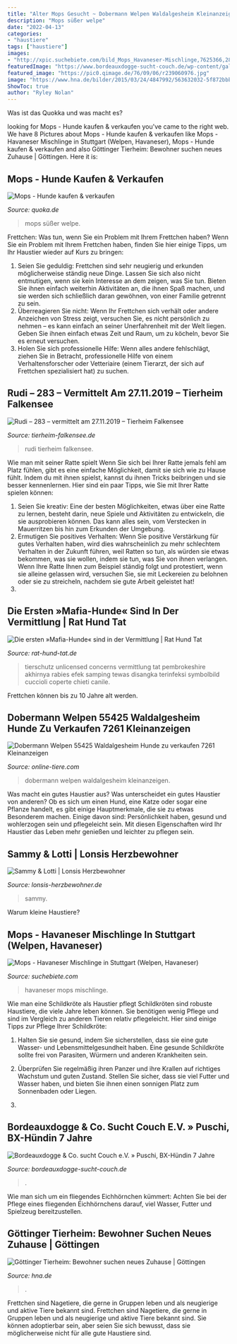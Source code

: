 ```yaml
---
title: "Alter Mops Gesucht ~ Dobermann Welpen Waldalgesheim Kleinanzeigen"
description: "Mops süßer welpe"
date: "2022-04-13"
categories:
- "haustiere"
tags: ["haustiere"]
images:
- "http://xpic.suchebiete.com/bild_Mops_Havaneser-Mischlinge,7625366,280,0,0,200.jpg"
featuredImage: "https://www.bordeauxdogge-sucht-couch.de/wp-content/gallery/puschi-bx-huendin-7-jahre/puschi04.jpg"
featured_image: "https://pic0.qimage.de/76/09/06/r239060976.jpg"
image: "https://www.hna.de/bilder/2015/03/24/4847992/563632032-5f872bbb-41bb-4e26-b035-d83f6746664b-PZIXZ8Ba7.jpg"
ShowToc: true
author: "Ryley Nolan"
---
```



Was ist das Quokka und was macht es?

	

		
looking for Mops - Hunde kaufen &amp; verkaufen you've came to the right web. We have 8 Pictures about Mops - Hunde kaufen &amp; verkaufen like Mops - Havaneser Mischlinge in Stuttgart (Welpen, Havaneser), Mops - Hunde kaufen &amp; verkaufen and also Göttinger Tierheim: Bewohner suchen neues Zuhause | Göttingen. Here it is:
		
    
## Mops - Hunde Kaufen &amp; Verkaufen

<img loading=lazy src="https://pic0.qimage.de/76/09/06/r239060976.jpg" onerror="this.onerror=null;this.src='https://tse4.mm.bing.net/th?id=OIP.N9NHE5KYArilT7wM2q5zHQAAAA&amp;pid=15.1';" alt="Mops - Hunde kaufen &amp; verkaufen">

_Source: quoka.de_

>mops süßer welpe. 

	

Frettchen: Was tun, wenn Sie ein Problem mit Ihrem Frettchen haben?
Wenn Sie ein Problem mit Ihrem Frettchen haben, finden Sie hier einige Tipps, um Ihr Haustier wieder auf Kurs zu bringen:
1. Seien Sie geduldig: Frettchen sind sehr neugierig und erkunden möglicherweise ständig neue Dinge. Lassen Sie sich also nicht entmutigen, wenn sie kein Interesse an dem zeigen, was Sie tun. Bieten Sie ihnen einfach weiterhin Aktivitäten an, die ihnen Spaß machen, und sie werden sich schließlich daran gewöhnen, von einer Familie getrennt zu sein.
2. Überreagieren Sie nicht: Wenn Ihr Frettchen sich verhält oder andere Anzeichen von Stress zeigt, versuchen Sie, es nicht persönlich zu nehmen – es kann einfach an seiner Unerfahrenheit mit der Welt liegen. Geben Sie ihnen einfach etwas Zeit und Raum, um zu köcheln, bevor Sie es erneut versuchen.
3. Holen Sie sich professionelle Hilfe: Wenn alles andere fehlschlägt, ziehen Sie in Betracht, professionelle Hilfe von einem Verhaltensforscher oder Vetteriaire (einem Tierarzt, der sich auf Frettchen spezialisiert hat) zu suchen.

    
## Rudi – 283 – Vermittelt Am 27.11.2019 – Tierheim Falkensee

<img loading=lazy src="https://tierheim-falkensee.de/wp-content/uploads/2019/11/WhatsApp-Image-2019-11-13-at-22.12.051.jpeg" onerror="this.onerror=null;this.src='https://tse4.mm.bing.net/th?id=OIP.K8hwGLe_qLGuT7SwTe-J3AHaFj&amp;pid=15.1';" alt="Rudi – 283 – vermittelt am 27.11.2019 – Tierheim Falkensee">

_Source: tierheim-falkensee.de_

>rudi tierheim falkensee. 

	

Wie man mit seiner Ratte spielt
Wenn Sie sich bei Ihrer Ratte jemals fehl am Platz fühlen, gibt es eine einfache Möglichkeit, damit sie sich wie zu Hause fühlt. Indem du mit ihnen spielst, kannst du ihnen Tricks beibringen und sie besser kennenlernen. Hier sind ein paar Tipps, wie Sie mit Ihrer Ratte spielen können:
1. Seien Sie kreativ: Eine der besten Möglichkeiten, etwas über eine Ratte zu lernen, besteht darin, neue Spiele und Aktivitäten zu entwickeln, die sie ausprobieren können. Das kann alles sein, vom Verstecken in Mauerritzen bis hin zum Erkunden der Umgebung.
2. Ermutigen Sie positives Verhalten: Wenn Sie positive Verstärkung für gutes Verhalten haben, wird dies wahrscheinlich zu mehr schlechtem Verhalten in der Zukunft führen, weil Ratten so tun, als würden sie etwas bekommen, was sie wollen, indem sie tun, was Sie von ihnen verlangen. Wenn Ihre Ratte Ihnen zum Beispiel ständig folgt und protestiert, wenn sie alleine gelassen wird, versuchen Sie, sie mit Leckereien zu belohnen oder sie zu streicheln, nachdem sie gute Arbeit geleistet hat!
3.

    
## Die Ersten »Mafia-Hunde« Sind In Der Vermittlung | Rat Hund Tat

<img loading=lazy src="http://www.rat-hund-tat.de/media/3752/herdenschutz_zwinger_zucht_.jpg" onerror="this.onerror=null;this.src='https://tse3.mm.bing.net/th?id=OIP.w1EoUYAk2Rf2qPTf_i0lsQHaE7&amp;pid=15.1';" alt="Die ersten »Mafia-Hunde« sind in der Vermittlung | Rat Hund Tat">

_Source: rat-hund-tat.de_

>tierschutz unlicensed concerns vermittlung tat pembrokeshire akhirnya rabies efek samping tewas disangka terinfeksi symbolbild cuccioli coperte chieti canile. 

	

Frettchen können bis zu 10 Jahre alt werden.

    
## Dobermann Welpen 55425 Waldalgesheim Hunde Zu Verkaufen 7261 Kleinanzeigen

<img loading=lazy src="http://www.online-tiere.com/dobermann_7261.jpg" onerror="this.onerror=null;this.src='https://tse2.mm.bing.net/th?id=OIP.7CM7aFOLrANYxau4Jr4hjgHaHn&amp;pid=15.1';" alt="Dobermann Welpen 55425 Waldalgesheim Hunde zu verkaufen 7261 Kleinanzeigen">

_Source: online-tiere.com_

>dobermann welpen waldalgesheim kleinanzeigen. 

	

Was macht ein gutes Haustier aus?
Was unterscheidet ein gutes Haustier von anderen? Ob es sich um einen Hund, eine Katze oder sogar eine Pflanze handelt, es gibt einige Hauptmerkmale, die sie zu etwas Besonderem machen. Einige davon sind: Persönlichkeit haben, gesund und wohlerzogen sein und pflegeleicht sein. Mit diesen Eigenschaften wird Ihr Haustier das Leben mehr genießen und leichter zu pflegen sein.

    
## Sammy &amp; Lotti | Lonsis Herzbewohner

<img loading=lazy src="https://www.lonsis-herzbewohner.de/wp-content/uploads/2020/09/116076650_3286438291418546_8737017355396570237_n-400x284.jpg" onerror="this.onerror=null;this.src='https://tse3.mm.bing.net/th?id=OIP.aa2PY7ElYJvrViGQ-d2SRAAAAA&amp;pid=15.1';" alt="Sammy &amp; Lotti | Lonsis Herzbewohner">

_Source: lonsis-herzbewohner.de_

>sammy. 

	

Warum kleine Haustiere?

    
## Mops - Havaneser Mischlinge In Stuttgart (Welpen, Havaneser)

<img loading=lazy src="http://xpic.suchebiete.com/bild_Mops_Havaneser-Mischlinge,7625366,280,0,0,200.jpg" onerror="this.onerror=null;this.src='https://tse2.mm.bing.net/th?id=OIP.zyeqKQrhaCaM1hZH01pZ2AAAAA&amp;pid=15.1';" alt="Mops - Havaneser Mischlinge in Stuttgart (Welpen, Havaneser)">

_Source: suchebiete.com_

>havaneser mops mischlinge. 

	

Wie man eine Schildkröte als Haustier pflegt
Schildkröten sind robuste Haustiere, die viele Jahre leben können. Sie benötigen wenig Pflege und sind im Vergleich zu anderen Tieren relativ pflegeleicht. Hier sind einige Tipps zur Pflege Ihrer Schildkröte:
1. Halten Sie sie gesund, indem Sie sicherstellen, dass sie eine gute Wasser- und Lebensmittelgesundheit haben. Eine gesunde Schildkröte sollte frei von Parasiten, Würmern und anderen Krankheiten sein.

2. Überprüfen Sie regelmäßig ihren Panzer und ihre Krallen auf richtiges Wachstum und guten Zustand. Stellen Sie sicher, dass sie viel Futter und Wasser haben, und bieten Sie ihnen einen sonnigen Platz zum Sonnenbaden oder Liegen.

3.

    
## Bordeauxdogge &amp; Co. Sucht Couch E.V. » Puschi, BX-Hündin 7 Jahre

<img loading=lazy src="https://www.bordeauxdogge-sucht-couch.de/wp-content/gallery/puschi-bx-huendin-7-jahre/puschi04.jpg" onerror="this.onerror=null;this.src='https://tse1.mm.bing.net/th?id=OIP.aYd7cgyDhfzuzP9uC_jg5wHaEK&amp;pid=15.1';" alt="Bordeauxdogge &amp; Co. sucht Couch e.V. » Puschi, BX-Hündin 7 Jahre">

_Source: bordeauxdogge-sucht-couch.de_

>. 

	

Wie man sich um ein fliegendes Eichhörnchen kümmert: Achten Sie bei der Pflege eines fliegenden Eichhörnchens darauf, viel Wasser, Futter und Spielzeug bereitzustellen.

    
## Göttinger Tierheim: Bewohner Suchen Neues Zuhause | Göttingen

<img loading=lazy src="https://www.hna.de/bilder/2015/03/24/4847992/563632032-5f872bbb-41bb-4e26-b035-d83f6746664b-PZIXZ8Ba7.jpg" onerror="this.onerror=null;this.src='https://tse3.mm.bing.net/th?id=OIP.l7C6oDbKQrNAZi-SDFoukwHaEK&amp;pid=15.1';" alt="Göttinger Tierheim: Bewohner suchen neues Zuhause | Göttingen">

_Source: hna.de_

>. 

	

Frettchen sind Nagetiere, die gerne in Gruppen leben und als neugierige und aktive Tiere bekannt sind.
Frettchen sind Nagetiere, die gerne in Gruppen leben und als neugierige und aktive Tiere bekannt sind. Sie können adoptierbar sein, aber seien Sie sich bewusst, dass sie möglicherweise nicht für alle gute Haustiere sind.

